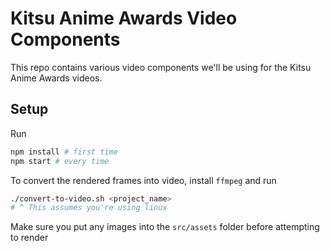 # Kitsu Anime Awards Video Components

This repo contains various video components we'll be using for the Kitsu Anime Awards videos.

## Setup

Run

```sh
npm install # first time
npm start # every time
```

To convert the rendered frames into video, install `ffmpeg` and run

```sh
./convert-to-video.sh <project_name>
# ^ This assumes you're using linux
```

Make sure you put any images into the `src/assets` folder before attempting to render
